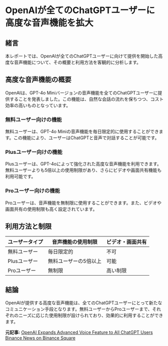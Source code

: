 # OpenAIが全てのChatGPTユーザーに高度な音声機能を拡大

## 緒言

本レポートでは、OpenAIが全てのChatGPTユーザーに向けて提供を開始した高度な音声機能について、その概要と利用方法を客観的に分析します。

## 高度な音声機能の概要

OpenAIは、GPT-4o Miniバージョンの音声機能を全てのChatGPTユーザーに提供することを発表しました。この機能は、自然な会話の流れを保ちつつ、コスト効率の高いものとなっています。

### 無料ユーザー向けの機能

無料ユーザーは、GPT-4o Miniの音声機能を毎日限定的に使用することができます。この機能により、ユーザーはChatGPTと音声で対話することが可能です。

### Plusユーザー向けの機能

Plusユーザーは、GPT-4oによって強化された高度な音声機能を利用できます。無料ユーザーよりも5倍以上の使用制限があり、さらにビデオや画面共有機能も利用可能です。

### Proユーザー向けの機能

Proユーザーは、音声機能を無制限に使用することができます。また、ビデオや画面共有の使用制限も高く設定されています。

## 利用方法と制限

| ユーザータイプ | 音声機能の使用制限 | ビデオ・画面共有 |
|---|---|---|
| 無料ユーザー | 毎日限定的 | 不可 |
| Plusユーザー | 無料ユーザーの5倍以上 | 可能 |
| Proユーザー | 無制限 | 高い制限 |

## 結論

OpenAIが提供する高度な音声機能は、全てのChatGPTユーザーにとって新たなコミュニケーション手段となります。無料ユーザーからProユーザーまで、それぞれのニーズに応じた使用制限が設けられており、効果的に利用することができます。

**元記事:** [OpenAI Expands Advanced Voice Feature to All ChatGPT Users Binance News on Binance Square](https://www.binance.com/en/square/post/02-25-2025-openai-expands-advanced-voice-feature-to-all-chatgpt-users-20805537117706)